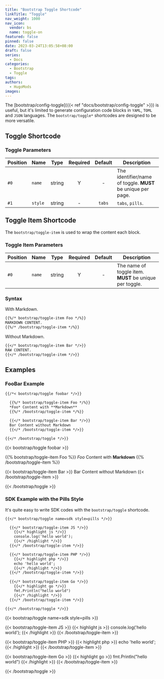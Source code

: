 ```yaml
---
title: "Bootstrap Toggle Shortcode"
linkTitle: "Toggle"
nav_weight: 1000
nav_icon:
  vendor: bs
  name: toggle-on
featured: false
pinned: false
date: 2023-03-24T13:05:58+08:00
draft: false
series:
  - Docs
categories:
  - Bootstrap
  - Toggle
tags:
authors:
  - HugoMods
images:
---
```


The [bootstrap/config-toggle]({{< ref "docs/bootstrap/config-toggle" >}}) is useful, but it's limited to generate configuration code blocks in `YAML`, `TOML` and `JSON` languages. The `bootstrap/toggle*` shortcodes are designed to be more versatile.

<!--more-->

## Toggle Shortcode

### Toggle Parameters

| Position | Name | Type | Required | Default | Description |
| -------- | ---- | ---- | :------: | :-----: | ----------- |
| `#0` | `name` | string | Y | - | The identifier/name of toggle. **MUST** be unique per page. |
| `#1` | `style` | string | - | `tabs` | `tabs`, `pills`. |

## Toggle Item Shortcode

The `bootstrap/toggle-item` is used to wrap the content each block.

### Toggle Item Parameters

| Position | Name | Type | Required | Default | Description |
| -------- | ---- | ---- | :------: | :-----: | ----------- |
| `#0` | `name` | string | Y | - | The name of toggle item. **MUST** be unique per toggle. |

### Syntax

With Markdown.

```markdown
{{%/* bootstrap/toggle-item Foo */%}}
MARKDOWN CONTENT.
{{%/* /bootstrap/toggle-item */%}}
```

Without Markdown.

```markdown
{{</* bootstrap/toggle-item Bar */>}}
RAW CONTENT.
{{</* /bootstrap/toggle-item */>}}
```

## Examples

### FooBar Example

```markdown
{{/*< bootstrap/toggle foobar */>}}

  {{%/* bootstrap/toggle-item Foo */%}}
  *Foo* Content with **Markdown**
  {{%/* /bootstrap/toggle-item */%}}

  {{</* bootstrap/toggle-item Bar */>}}
  Bar Content without Markdown
  {{</* /bootstrap/toggle-item */>}}

{{</* /bootstrap/toggle */>}}
```

{{< bootstrap/toggle foobar >}}

  {{% bootstrap/toggle-item Foo %}}
  *Foo* Content with **Markdown**
  {{% /bootstrap/toggle-item %}}

  {{< bootstrap/toggle-item Bar >}}
  Bar Content without Markdown
  {{< /bootstrap/toggle-item >}}

{{< /bootstrap/toggle >}}

### SDK Example with the Pills Style

It's quite easy to write SDK codes with the `bootstrap/toggle` shortcode.

```markdown
{{</* bootstrap/toggle name=sdk style=pills */>}}

  {{</* bootstrap/toggle-item JS */>}}
    {{</* highlight js */>}}
    console.log('hello world');
    {{</* /highlight */>}}
  {{</* /bootstrap/toggle-item */>}}

  {{</* bootstrap/toggle-item PHP */>}}
    {{</* highlight php */>}}
    echo 'hello world';
    {{</* /highlight */>}}
  {{</* /bootstrap/toggle-item */>}}
  
  {{</* bootstrap/toggle-item Go */>}}
    {{</* highlight go */>}}
    fmt.Println("hello world")
    {{</* /highlight */>}}
  {{</* /bootstrap/toggle-item */>}}

{{</* /bootstrap/toggle */>}}
```

{{< bootstrap/toggle name=sdk style=pills >}}

  {{< bootstrap/toggle-item JS >}}
    {{< highlight js >}}
    console.log('hello world');
    {{< /highlight >}}
  {{< /bootstrap/toggle-item >}}

  {{< bootstrap/toggle-item PHP >}}
    {{< highlight php >}}
    echo 'hello world';
    {{< /highlight >}}
  {{< /bootstrap/toggle-item >}}
  
  {{< bootstrap/toggle-item Go >}}
    {{< highlight go >}}
    fmt.Println("hello world")
    {{< /highlight >}}
  {{< /bootstrap/toggle-item >}}

{{< /bootstrap/toggle >}}
